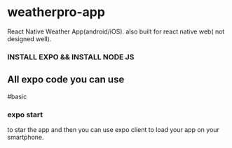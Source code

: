 # weatherpro-app
React Native Weather App(android/iOS). also built for react native web( not designed well).

### INSTALL EXPO && INSTALL NODE JS

## All expo code you can use 

#basic

### expo start 
to star the app and then you can use expo client to load your app on your smartphone.


